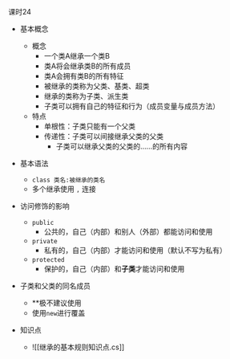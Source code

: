 
课时24

- 基本概念
	- 概念
		- 一个类A继承一个类B
		- 类A将会继承类B的所有成员
		- 类A会拥有类B的所有特征
		- 被继承的类称为父类、基类、超类
		- 继承的类称为子类、派生类
		- 子类可以拥有自己的特征和行为（成员变量与成员方法）
	- 特点
		- 单根性：子类只能有一个父类
		- 传递性：子类可以间接继承父类的父类
			- 子类可以继承父类的父类的……的所有内容
- 基本语法
	- `class 类名:被继承的类名`
	- 多个继承使用 `,` 连接
- 访问修饰的影响
	- `public`
		-  公共的，自己（内部）和别人（外部）都能访问和使用
	- `private`
		- 私有的，自己（内部）才能访问和使用（默认不写为私有）
	- `protected`
		- 保护的，自己（内部）和**子类**才能访问和使用
- 子类和父类的同名成员
	- **极不建议使用
	- 使用`new`进行覆盖

- 知识点
	- ![[继承的基本规则知识点.cs]]